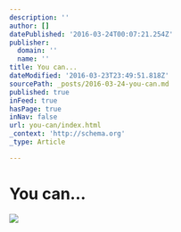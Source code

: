 ```yaml
---
description: ''
author: []
datePublished: '2016-03-24T00:07:21.254Z'
publisher:
  domain: ''
  name: ''
title: You can...
dateModified: '2016-03-23T23:49:51.818Z'
sourcePath: _posts/2016-03-24-you-can.md
published: true
inFeed: true
hasPage: true
inNav: false
url: you-can/index.html
_context: 'http://schema.org'
_type: Article

---
```

# You can...
![](https://the-grid-user-content.s3-us-west-2.amazonaws.com/2d62a005-f12e-4ec5-876d-665886dacccc.png)